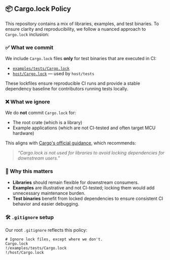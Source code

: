 ## 📦 Cargo.lock Policy

This repository contains a mix of libraries, examples, and test binaries. To ensure clarity and reproducibility, we follow a nuanced approach to `Cargo.lock` inclusion:

### ✅ What we commit
We include `Cargo.lock` files **only** for test binaries that are executed in CI:

- [`examples/tests/Cargo.lock`](examples/tests/Cargo.lock)
- [`host/Cargo.lock`](host/Cargo.lock) — used by `host/tests`

These lockfiles ensure reproducible CI runs and provide a stable dependency baseline for contributors running tests locally.

### ❌ What we ignore
We do **not** commit `Cargo.lock` for:

- The root crate (which is a library)
- Example applications (which are not CI-tested and often target MCU hardware)

This aligns with [Cargo's official guidance](https://doc.rust-lang.org/cargo/guide/cargo-toml-vs-cargo-lock.html), which recommends:

> *“Cargo.lock is not used for libraries to avoid locking dependencies for downstream users.”*

### 🧠 Why this matters
- **Libraries** should remain flexible for downstream consumers.
- **Examples** are illustrative and not CI-tested; locking them would add unnecessary maintenance burden.
- **Test binaries** benefit from locked dependencies to ensure consistent CI behavior and easier debugging.

### 🛠 `.gitignore` setup
Our root `.gitignore` reflects this policy:

```gitignore
# Ignore lock files, except where we don't.
Cargo.lock
!/examples/tests/Cargo.lock
!/host/Cargo.lock
```

<!--
Text from Copilot discussion, 16-Oct-25
-->
